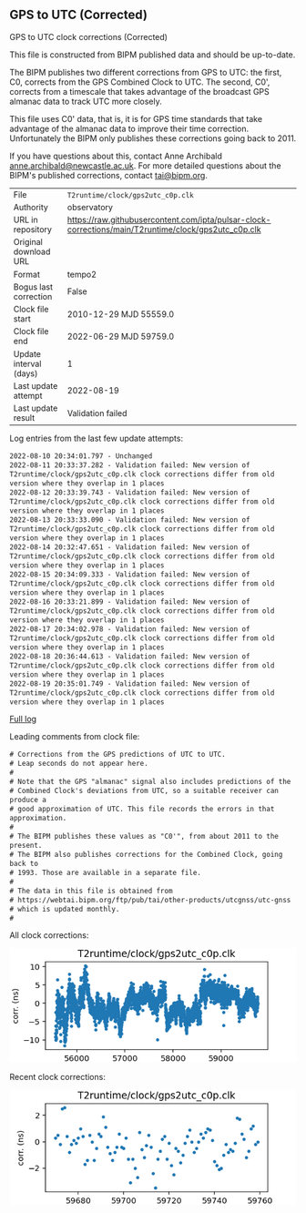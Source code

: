 
## GPS to UTC (Corrected)

GPS to UTC clock corrections (Corrected)

This file is constructed from BIPM published data and should be up-to-date.

The BIPM publishes two different corrections from GPS to UTC:
the first, C0, corrects from the GPS Combined Clock to UTC. The second,
C0', corrects from a timescale that takes advantage of the broadcast
GPS almanac data to track UTC more closely.

This file uses C0' data, that is, it is for GPS time standards that
take advantage of the almanac data to improve their time correction.
Unfortunately the BIPM only publishes these corrections going back
to 2011.

If you have questions about this, contact Anne Archibald
<anne.archibald@newcastle.ac.uk>. For more detailed questions
about the BIPM's published corrections, contact <tai@bipm.org>.

|     |     |
|:--- |:--- |
| File | `T2runtime/clock/gps2utc_c0p.clk` |
| Authority | observatory |
| URL in repository | <https://raw.githubusercontent.com/ipta/pulsar-clock-corrections/main/T2runtime/clock/gps2utc_c0p.clk> |
| Original download URL | <None> |
| Format | tempo2 |
| Bogus last correction | False |
| Clock file start | 2010-12-29 MJD 55559.0 |
| Clock file end | 2022-06-29 MJD 59759.0 |
| Update interval (days) | 1 |
| Last update attempt | 2022-08-19 |
| Last update result | Validation failed |

Log entries from the last few update attempts:
```
2022-08-10 20:34:01.797 - Unchanged
2022-08-11 20:33:37.282 - Validation failed: New version of T2runtime/clock/gps2utc_c0p.clk clock corrections differ from old version where they overlap in 1 places
2022-08-12 20:33:39.743 - Validation failed: New version of T2runtime/clock/gps2utc_c0p.clk clock corrections differ from old version where they overlap in 1 places
2022-08-13 20:33:33.090 - Validation failed: New version of T2runtime/clock/gps2utc_c0p.clk clock corrections differ from old version where they overlap in 1 places
2022-08-14 20:32:47.651 - Validation failed: New version of T2runtime/clock/gps2utc_c0p.clk clock corrections differ from old version where they overlap in 1 places
2022-08-15 20:34:09.333 - Validation failed: New version of T2runtime/clock/gps2utc_c0p.clk clock corrections differ from old version where they overlap in 1 places
2022-08-16 20:33:21.899 - Validation failed: New version of T2runtime/clock/gps2utc_c0p.clk clock corrections differ from old version where they overlap in 1 places
2022-08-17 20:34:02.978 - Validation failed: New version of T2runtime/clock/gps2utc_c0p.clk clock corrections differ from old version where they overlap in 1 places
2022-08-18 20:36:44.613 - Validation failed: New version of T2runtime/clock/gps2utc_c0p.clk clock corrections differ from old version where they overlap in 1 places
2022-08-19 20:35:01.749 - Validation failed: New version of T2runtime/clock/gps2utc_c0p.clk clock corrections differ from old version where they overlap in 1 places
```
[Full log](https://raw.githubusercontent.com/ipta/pulsar-clock-corrections/main/log/T2runtime/clock/gps2utc_c0p.clk.log)

Leading comments from clock file:

    # Corrections from the GPS predictions of UTC to UTC.
    # Leap seconds do not appear here.
    #
    # Note that the GPS "almanac" signal also includes predictions of the
    # Combined Clock's deviations from UTC, so a suitable receiver can produce a
    # good approximation of UTC. This file records the errors in that approximation.
    #
    # The BIPM publishes these values as "C0'", from about 2011 to the present.
    # The BIPM also publishes corrections for the Combined Clock, going back to
    # 1993. Those are available in a separate file.
    #
    # The data in this file is obtained from
    # https://webtai.bipm.org/ftp/pub/tai/other-products/utcgnss/utc-gnss
    # which is updated monthly.
    #



All clock corrections:

![plot of all clock corrections](gps2utc_c0p.clk.png "All corrections")

Recent clock corrections:

![plot of recent clock corrections](gps2utc_c0p.clk.short.png "Recent corrections")

